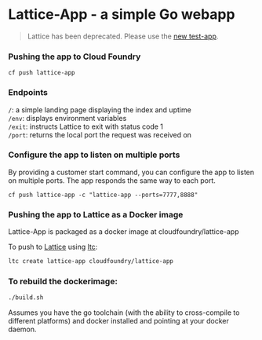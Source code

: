 # Lattice-App - a simple Go webapp

> Lattice has been deprecated. Please use the [new test-app](https://github.com/cloudfoundry-samples/test-app).

### Pushing the app to Cloud Foundry

```
cf push lattice-app
```

### Endpoints

`/`: a simple landing page displaying the index and uptime  
`/env`: displays environment variables  
`/exit`: instructs Lattice to exit with status code 1  
`/port`: returns the local port the request was received on

### Configure the app to listen on multiple ports

By providing a customer start command, you can configure the app to listen on multiple ports. The app responds the same way to each port.
```
cf push lattice-app -c "lattice-app --ports=7777,8888" 
```

### Pushing the app to Lattice as a Docker image

Lattice-App is packaged as a docker image at cloudfoundry/lattice-app

To push to [Lattice](https://github.com/cloudfoundry-incubator/lattice) using [ltc](https://github.com/cloudfoundry-incubator/lattice/ltc):

```bash
ltc create lattice-app cloudfoundry/lattice-app
```

### To rebuild the dockerimage:

```bash
./build.sh
```

Assumes you have the go toolchain (with the ability to cross-compile to different platforms) and docker installed and pointing at your docker daemon.
